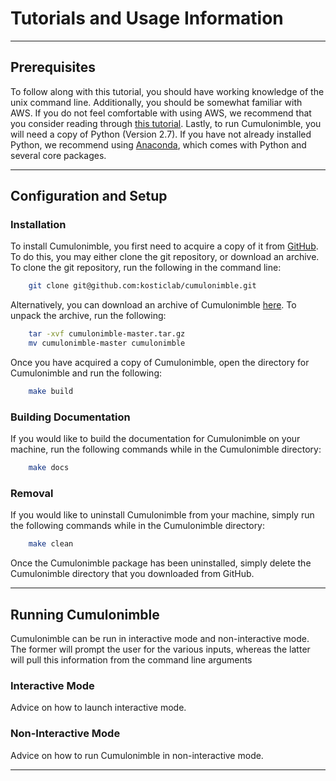 # Tutorials and Usage Information

---

## Prerequisites
To follow along with this tutorial, you should have working knowledge of the unix command line.
Additionally, you should be somewhat familiar with AWS.
If you do not feel comfortable with using AWS, we recommend that you consider reading through [this tutorial](http://docs.aws.amazon.com/gettingstarted/latest/awsgsg-intro/gsg-aws-intro.html).
Lastly, to run Cumulonimble, you will need a copy of Python (Version 2.7).
If you have not already installed Python, we recommend using [Anaconda](https://www.continuum.io/downloads), which comes with Python and several core packages.

---

## Configuration and Setup

### Installation
To install Cumulonimble, you first need to acquire a copy of it from [GitHub](https://github.com/kosticlab/cumulonimble).
To do this, you may either clone the git repository, or download an archive.
To clone the git repository, run the following in the command line:
```sh
    git clone git@github.com:kosticlab/cumulonimble.git
```
Alternatively, you can download an archive of Cumulonimble [here](https://github.com/kosticlab/diabimmune/archive/master.tar.gz).
To unpack the archive, run the following:
```sh
    tar -xvf cumulonimble-master.tar.gz
    mv cumulonimble-master cumulonimble
```

Once you have acquired a copy of Cumulonimble, open the directory for Cumulonimble and run the following:
```sh
    make build
```

### Building Documentation
If you would like to build the documentation for Cumulonimble on your machine, run the following commands while in the Cumulonimble directory:
```sh
    make docs
```

### Removal
If you would like to uninstall Cumulonimble from your machine, simply run the following commands while in the Cumulonimble directory:
```sh
    make clean
```

Once the Cumulonimble package has been uninstalled, simply delete the Cumulonimble directory that you downloaded from GitHub.

---

## Running Cumulonimble
Cumulonimble can be run in interactive mode and non-interactive mode.
The former will prompt the user for the various inputs, whereas the latter will pull this information from the command line arguments

### Interactive Mode
Advice on how to launch interactive mode.

### Non-Interactive Mode
Advice on how to run Cumulonimble in non-interactive mode.

---

